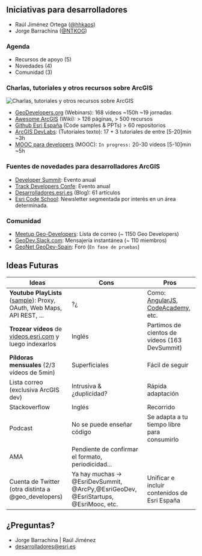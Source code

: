 ## Iniciativas para desarrolladores
* Raúl Jiménez Ortega ([@hhkaos](//twitter.com/hhkaos))
* Jorge Barrachina ([@NTKOG](//twitter.com/ntkog))

### Agenda

* Recursos de apoyo (5)
* Novedades (4)
* Comunidad (3)

### Charlas, tutoriales y otros recursos sobre ArcGIS

![Charlas, tutoriales y otros recursos sobre ArcGIS](https://i.ytimg.com/vi/HsNzMQRQsQg/hqdefault.jpg)

* [GeoDevelopers.org](http://www.geodevelopers.org/academy) (Webinars): 168 vídeos ~150h ~19 jornadas
* [Awesome ArcGIS](https://esri-es.github.io/awesome-arcgis/) (Wiki): > 126 páginas, > 500 recursos
* [Github Esri España](github.com/esri-es) (Code samples & PPTs) > 60 repositorios
* [ArcGIS DevLabs](http://desarrolladores.esri.es/upcoming/labs/): (Tutoriales texto): 17 + 3 tutoriales de entre [5-20]min ~3h
* [MOOC para developers](http://desarrolladores.esri.es/upcoming/moocs/plataforma-arcgis/) (MOOC): `In progress:` 20-30 vídeos [5-10]min ~5h

### Fuentes de novedades para desarrolladores ArcGIS

* [Developer Summit](https://github.com/esri-es/devsummits-esri-spain/): Evento anual
* [Track Developers Confe](http://conferencia.esri.es): Evento anual
* [Desarrolladores.esri.es](http://desarrolladores.esri.es) (Blog): 61 artículos
* [Esri Code School](http://desarrolladores.esri.es/code-school/): Newsletter segmentada por interés en un área determinada.

### Comunidad

* [Meetup Geo-Developers](https://www.meetup.com/es-ES/Geo-Developers/messages/archive/): Lista de correo (~ 1150 Geo Developers)
* [GeoDev.Slack.com](https://geodev.slack.com): Mensajería instantánea (~ 110 miembros)
* [GeoNet GeoDev-Spain](https://geonet.esri.com/groups/geodev-spain): Foro (`En fase de pruebas`)

## Ideas Futuras

|Ideas|Cons|Pros|
|---|---|---|
|**Youtube PlayLists** ([sample](https://www.youtube.com/watch?v=OFltRdXsOEs&list=PLwq5dz_FjCx4xknDRCNqNR_mRIfMRLkXa)): Proxy, OAuth, Web Maps, API REST, ...|?¿|Como: [AngularJS](https://www.youtube.com/user/angularjs/playlists), [CodeAcademy](https://www.youtube.com/user/learncodeacademy/playlists), etc.
|**Trozear vídeos** de [videos.esri.com](http://www.esri.com/videos) y luego indexarlos|Inglés| Partimos de cientos de vídeos (163 DevSummit)
|**Píldoras mensuales** (2/3 vídeos de 5min)|Superficiales|Fácil de seguir|
|Lista correo<br>(exclusiva ArcGIS dev)|Intrusiva & <br>¿duplicidad?|Rápida <br>adaptación
|Stackoverflow|Inglés|Recorrido
|Podcast|No se puede enseñar código|Se adapta a tu tiempo libre para consumirlo
|AMA|Pendiente de confirmar el formato, periodicidad...||
|Cuenta de Twitter (otra distinta a @geo_developers)|Ya hay muchas -> @EsriDevSummit, @ArcPy,@EsriGeoDev, @EsriStartups, @EsriMooc, etc.|Unificar e incluir contenidos de Esri España

## ¿Preguntas?

* Jorge Barrachina | Raúl Jiménez
* desarrolladores@esri.es
